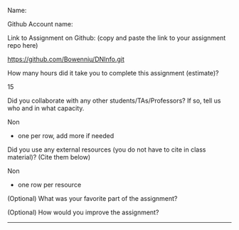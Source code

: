 Name:

Github Account name:

Link to Assignment on Github: (copy and paste the link to your assignment repo here)

https://github.com/Bowenniu/DNInfo.git

How many hours did it take you to complete this assignment (estimate)?

15

Did you collaborate with any other students/TAs/Professors? If so, tell us who and in what
capacity.

Non
* one per row, add more if needed
  
Did you use any external resources (you do not have to cite in class material)? (Cite them below)

Non
* one row per resource


(Optional) What was your favorite part of the assignment?

(Optional) How would you improve the assignment?

---
